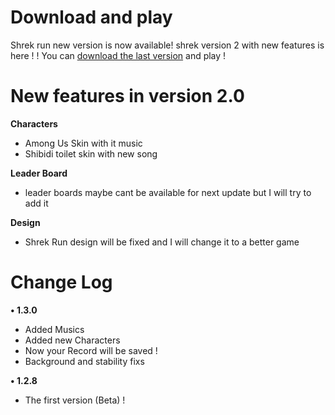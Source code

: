 
# Download and play
Shrek run new version is now available! shrek version 2 with new features is here ! ! You can [download the last version](https://drive.google.com/file/d/1EAGkyeK7zyzw6gC3DMmWWzRvT5b6wlaY/view?usp=drivesdk) and play !

# New features in version 2.0

**Characters**
- Among Us Skin with it music 
- Shibidi toilet skin with new song


**Leader Board**
- leader boards maybe cant be available for next update but I will try to add it

**Design**
- Shrek Run design will be fixed and I will change it to a better game 


# Change Log
**• 1.3.0**
- Added Musics
- Added new Characters
- Now your Record will be saved !
- Background and stability fixs 

**• 1.2.8**
- The first version (Beta) !
